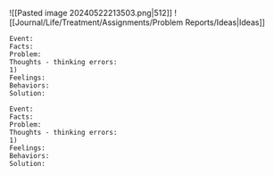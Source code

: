 ![[Pasted image 20240522213503.png|512]]
![[Journal/Life/Treatment/Assignments/Problem Reports/Ideas|Ideas]]

```
Event: 
Facts: 
Problem: 
Thoughts - thinking errors:
1) 
Feelings: 
Behaviors: 
Solution: 

Event: 
Facts: 
Problem: 
Thoughts - thinking errors:
1) 
Feelings: 
Behaviors: 
Solution: 
```